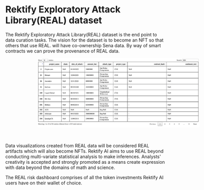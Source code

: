 # Rektify Exploratory Attack Library(REAL) dataset

The Rektify Exploratory Attack Library(REAL) dataset is the end point to data curation tasks. The vision for the dataset is to become an NFT so that others that use REAL. will have co-ownership Sena data. By way of smart contracts we can prove the provenance of REAL data. 

<!-- image -->
<p align="center">
  <img src="REAL-html.png" alt="" width="650" class="center" style="margin-left: 100px;"/>
</p>
</br>

Data visualizations created from REAL data will be considered REAL artifacts which will also become NFTs. Rektify AI aims to use REAL beyond conducting multi-variate statistical analysis to make inferences. Analysts' creativity is accepted and strongly promoted as a means create expression with data beyond the domains of math and science.

The REAL risk dashboard comprises of all the token investments Rektify AI users have on their wallet of choice.
